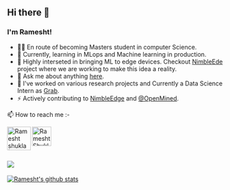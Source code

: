 ## Hi there 👋


### I'm Ramesht!


- 👨‍🎓 En route of becoming Masters student in computer Science.
- 👯 Currently, learning in MLops and Machine learning in production.
- 📖 Highly interseted in bringing ML to edge devices. Checkout [NimbleEde](https://github.com/NimbleEdge) project where we are working to make this idea a reality.
- 💬 Ask me about anything [here](https://github.com/ramesht007/ramesht007/issues/1).
- 🌱 I've worked on various research projects and Currently a Data Science Intern as [Grab](https://www.grab.com/sg/).
- ⚡ Actively contributing to [NimbleEdge](https://github.com/NimbleEdge) and [@OpenMined](https://github.com/OpenMined).  


📫 How to reach me :- 

<a href="https://www.linkedin.com/in/ramesht-3704">
  <img align="left" alt="Ramesht shukla | Linkedin" width="55px" src="https://raw.githubusercontent.com/ramesht007/ramesht007/master/assets/linkedIN.svg" />
</a>
<a href="https://twitter.com/rameshtshukla">
  <img align="left" alt="Ramesht Shukla | twitter" width="45px" src="https://raw.githubusercontent.com/ramesht007/ramesht007/master/assets/twitter.svg" />
</a>

<br />
<br />
<br />

![](https://komarev.com/ghpvc/?username=ramesht007&color=green)
---

[![Ramesht's github stats](https://github-readme-stats.vercel.app/api?username=ramesht007&count_private=true&show_icons=true&hide_border=true)](https://github.com/anuraghazra/github-readme-stats)



<!-- 🌱 I’m currently learning ...- 👯 I’m looking to collaborate on ...- 🤔 I’m looking for help with ...-->
